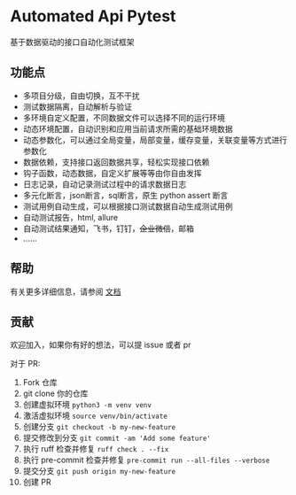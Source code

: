 # Automated Api Pytest

基于数据驱动的接口自动化测试框架

## 功能点

- 多项目分级，自由切换，互不干扰
- 测试数据隔离，自动解析与验证
- 多环境自定义配置，不同数据文件可以选择不同的运行环境
- 动态环境配置，自动识别和应用当前请求所需的基础环境数据
- 动态参数化，可以通过全局变量，局部变量，缓存变量，关联变量等方式进行参数化
- 数据依赖，支持接口返回数据共享，轻松实现接口依赖
- 钩子函数，动态数据，自定义扩展等等由你自由发挥
- 日志记录，自动记录测试过程中的请求数据日志
- 多元化断言，json断言，sql断言，原生 python assert 断言
- 测试用例自动生成，可以根据接口测试数据自动生成测试用例
- 自动测试报告，html, allure
- 自动测试结果通知，飞书，钉钉，~~企业微信~~，邮箱
- ......

## 帮助

有关更多详细信息，请参阅 [文档](https://wu-clan.github.io/automated_api_pytest_docs)


## 贡献

欢迎加入，如果你有好的想法，可以提 issue 或者 pr

对于 PR:
1. Fork 仓库
2. git clone 你的仓库
3. 创建虚拟环境 `python3 -m venv venv`
4. 激活虚拟环境 `source venv/bin/activate`
5. 创建分支 `git checkout -b my-new-feature`
6. 提交修改到分支 `git commit -am 'Add some feature'`
7. 执行 ruff 检查并修复 `ruff check . --fix`
8. 执行 pre-commit 检查并修复 `pre-commit run --all-files --verbose`
9. 提交分支 `git push origin my-new-feature`
10. 创建 PR
